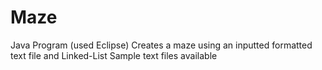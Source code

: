 # Maze
Java Program (used Eclipse)
Creates a maze using an inputted formatted text file and Linked-List
Sample text files available
